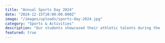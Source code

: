 ```yaml
---
title: "Annual Sports Day 2024"
date: "2024-12-15T10:00:00.000Z"
image: "/images/uploads/sports-day-2024.jpg"
category: "Sports & Activities"
description: "Our students showcased their athletic talents during the annual sports day celebration."
featured: true
---
```


